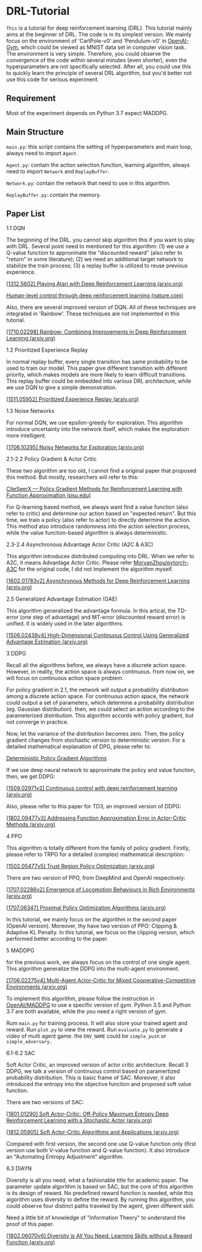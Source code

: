 # DRL-Tutorial

`This` is a tutorial for deep reinforcement learning (DRL). This tutorial mainly aims at the beginner of DRL. The code is in its simplest version. We mainly focus on the environment of 'CartPole-v0' and 'Pendulum-v0' in [OpenAI-Gym](https://github.com/openai/gym), which could be viewed as MNIST data set in computer vision task. The environment is very simple. Therefore, you could observe the convergence of the code within several minutes (even shorter), even the hyperparameters are not specifically selected. After all, you could use this to quickly learn the principle of several DRL algorithm, but you'd better not use this code for serious experiment.  

## Requirement

Most of the experiment depends on Python 3.7 expect MADDPG.

## Main Structure

`main.py`: this script contains the setting of hyperparameters and main loop, always need to import `Agent`.

`Agent.py`: contain the action selection function, learning algorithm, always need to import `Network` and `ReplayBuffer`.

`Network.py`: contain the network that need to use in this algorithm.

`ReplayBuffer.py`: contain the memory.

## Paper List

1.1 DQN

The beginning of the DRL. you cannot skip algorithm this if you want to play with DRL. Several point need to mentioned for this algorithm: (1) we use a Q-value function to approximate the "discounted reward" (also refer to "return" in some literature); (2) we need an additional target network to stabilize the train process; (3) a replay buffer is utilized to reuse previous experience. 

[[1312.5602\] Playing Atari with Deep Reinforcement Learning (arxiv.org)](https://arxiv.org/abs/1312.5602)

[Human-level control through deep reinforcement learning (nature.com)](https://www.nature.com/articles/nature14236.pdf)

Also, there are several improved version of DQN. All of these techniques are integrated in 'Rainbow'. These techniques are not implemented in this tutorial. 

[[1710.02298\] Rainbow: Combining Improvements in Deep Reinforcement Learning (arxiv.org)](https://arxiv.org/abs/1710.02298)

1.2 Prioritized Experience Replay

In normal replay buffer, every single transition has same probability to be used to train our model. This paper give different transition with different priority, which makes models are more likely to learn difficult transitions. This replay buffer could be embedded into various DRL architecture, while we use DQN to give a simple demonstration. 

[[1511.05952\] Prioritized Experience Replay (arxiv.org)](https://arxiv.org/abs/1511.05952)

1.3 Noise Networks

For normal DQN, we use epsilon-greedy for exploration. This algorithm introduce uncertainty into the network itself, which makes the exploration more intelligent.

[[1706.10295\] Noisy Networks for Exploration (arxiv.org)](https://arxiv.org/abs/1706.10295)

2.1-2.2 Policy Gradient & Actor Critic

These two algorithm are too old, I cannot find a original paper that proposed this method. But mostly, researchers will refer to this:

[CiteSeerX — Policy Gradient Methods for Reinforcement Learning with Function Approximation (psu.edu)](http://citeseerx.ist.psu.edu/viewdoc/summary?doi=10.1.1.6.696)

For Q-learning based method, we always want find a value function (also refer to critic) and determine our action based on "expected return". But this time, we train a policy (also refer to actor) to directly determine the action. This method also introduce randomness into the action selection process, while the value function-based algorithm is always deterministic.

2.3-2.4 Asynchronous Advantage Actor Critic (A2C & A3C)

This algorithm introduces distributed computing into DRL. When we refer to A2C, it means Advantage Actor Critic. Please refer [MorvanZhou/pytorch-A3C](https://github.com/MorvanZhou/pytorch-A3C) for the original code, I did not implement the algorithm myself.

[[1602.01783v2\] Asynchronous Methods for Deep Reinforcement Learning (arxiv.org)](https://arxiv.org/abs/1602.01783v2)

2.5  Generalized Advantage Estimation (GAE)

This algorithm generalized the advantage formula. In this artical, the TD-error (one step of advantage) and MT-error (discounted reward error) is unified. It is widely used in the later algorithms.

[[1506.02438v4\] High-Dimensional Continuous Control Using Generalized Advantage Estimation (arxiv.org)](https://arxiv.org/abs/1506.02438v4)

3 DDPG

Recall all the algorithms before, we always have a discrete action space. However, in reality, the action space is always continuous. from now on, we will focus on continuous action space problem.

For policy gradient in 2.1, the network will output a probability distribution among a discrete action space. For continuous action space, the network could output a set of parameters, which determine a probability distribution (eg. Gaussian distribution). then, we could select an action according to the parameterized distribution. This algorithm accords with policy gradient, but not converge in practice.

Now, let the variance of the distribution becomes zero. Then, the policy gradient changes from stochastic version to deterministic version. For a detailed mathematical explanation of DPG, please refer to:

[Deterministic Policy Gradient Algorithms](https://deepmind.com/research/publications/deterministic-policy-gradient-algorithms)

If we use deep neural network to approximate the policy and value function, then, we get DDPG:

[[1509.02971v2\] Continuous control with deep reinforcement learning (arxiv.org)](https://arxiv.org/abs/1509.02971v2)

Also, please refer to this paper for TD3, an improved version of DDPG:

[[1802.09477v3\] Addressing Function Approximation Error in Actor-Critic Methods (arxiv.org)](https://arxiv.org/abs/1802.09477v3)

4 PPO

This algorithm is totally different from the family of policy gradient. Firstly, please refer to TRPO for a detailed (complex) mathematical description:

[[1502.05477v5\] Trust Region Policy Optimization (arxiv.org)](https://arxiv.org/abs/1502.05477v5)

There are two version of PPO, from DeepMind and OpenAI respectively:

[[1707.02286v2\] Emergence of Locomotion Behaviours in Rich Environments (arxiv.org)](https://arxiv.org/abs/1707.02286v2)

[[1707.06347\] Proximal Policy Optimization Algorithms (arxiv.org)](https://arxiv.org/abs/1707.06347)

In this tutorial, we mainly focus on the algorithm in the second paper (OpenAI version). Moreover, thy have two version of PPO: Clipping & Adaptive KL Penalty. In this tutorial, we focus on the clipping version, which performed better according to the paper.

5 MADDPG

for the previous work, we always focus on the control of one single agent. This algorithm generalize the DDPG into the multi-agent environment. 

[[1706.02275v4] Multi-Agent Actor-Critic for Mixed Cooperative-Competitive Environments (arxiv.org)](https://arxiv.org/abs/1706.02275v4)

To implement this algorithm, please follow the instruction in [OpenAI/MADDPG](https://github.com/openai/maddpg) to use a specific version of gym. Python 3.5 and Python 3.7 are both available, while the you need a right version of gym.

Rum `main.py` for training process. It will also store your trained agent and reward. Run `plot.py` to view the reward. Run `evaluate.py` to generate a video of multi agent game. the `ENV_NAME` could be `simple_push` or `simple_adversary.`

6.1-6.2 SAC

Soft Actor Critic, an improved version of actor critic architecture. Recall 3 DDPG, we talk a version of continuous control based on paramertized probability distribution. This is basic frame of SAC. Moreover, it also introduced the entropy into the objective function and proposed soft value function.

There are two versions of SAC:

[[1801.01290\] Soft Actor-Critic: Off-Policy Maximum Entropy Deep Reinforcement Learning with a Stochastic Actor (arxiv.org)](https://arxiv.org/abs/1801.01290)

[[1812.05905\] Soft Actor-Critic Algorithms and Applications (arxiv.org)](https://arxiv.org/abs/1812.05905)

Compared with first version, the second one use Q-value function only (first version use both V-value function and Q-value function). It also introduce an "Automating Entropy Adjustment" algorithm.

6.3 DIAYN

Diversity is all you need, what a fashionable title for academic paper. The parameter update algorithm is based on SAC, but the core of this algorithm is its design of reward. No predefined reward function is needed, while this algorithm  uses diversity to define the reward. By running this algorithm, you could observe four distinct paths traveled by the agent, given different skill.

Need a little bit of knowledge of "Information Theory" to understand the proof of this paper.

[[1802.06070v6\] Diversity is All You Need: Learning Skills without a Reward Function (arxiv.org)](https://arxiv.org/abs/1802.06070v6)

